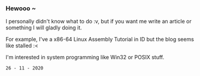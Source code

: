 ### Hewooo ~

I personally didn't know what to do :v, but if you want me write an article or something I will gladly doing it.

For example, I've a x86-64 Linux Assembly Tutorial in ID but the blog seems like stalled :<

I'm interested in system programming like Win32 or POSIX stuff.



`26 - 11 - 2020`
